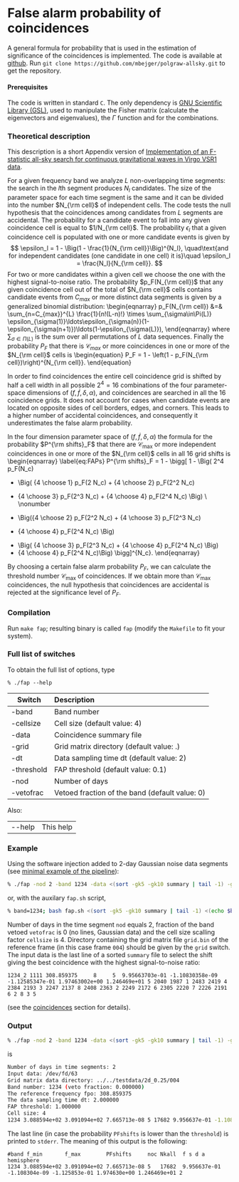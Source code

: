# False alarm probability of coincidences

A general formula for probability that is used in the estimation of significance of the coincidences is implemented. The code is available at [github](https://github.com/mbejger/polgraw-allsky/tree/master). Run `git clone https://github.com/mbejger/polgraw-allsky.git` to get the repository.

#### Prerequisites 

The code is written in standard `C`. The only dependency is [GNU Scientific Library (GSL)](http://www.gnu.org/software/gsl/), used to manipulate the Fisher matrix (calculate the eigenvectors and eigenvalues), the $\Gamma$ function and for the combinations. 
 
### Theoretical description 

This description is a short Appendix version of [Implementation of an F-statistic all-sky search for continuous gravitational waves in Virgo VSR1 data](http://iopscience.iop.org/0264-9381/31/16/165014/). 

For a given frequency band we analyze $L$ non-overlapping time segments: the search in the $l$th segment produces $N_l$ candidates. The size of the parameter space for each time segment is the same and it can be divided into the number $N_{\rm cell}$ of independent cells. The code tests the null hypothesis that the coincidences among candidates from $L$ segments are accidental.
The probability for a candidate event to fall into any given coincidence cell is equal to $1/N_{\rm cell}$. The probability $\epsilon_l$ that a given coincidence cell is populated with one or more candidate events is given by
$$
\epsilon_l = 1 - \Big(1 - \frac{1}{N_{\rm cell}}\Big)^{N_l},  
\quad\text{and for independent candidates (one candidate in one cell) it is}\quad  
\epsilon_l = \frac{N_l}{N_{\rm cell}}. 
$$
For two or more candidates within a given cell we choose the one with the highest signal-to-noise ratio. The probability $p_F(N_{\rm cell})$ that any given coincidence cell out of the total of $N_{\rm cell}$ cells contains candidate events from $C_{max}$ or more distinct data segments is given by a generalized binomial distribution: 
\begin{eqnarray}
p_F(N_{\rm cell}) &=& \sum_{n=C_{max}}^{L} \frac{1}{n!(L-n)!} \times \sum_{\sigma\in\Pi(L)} \epsilon_{\sigma(1)}\ldots\epsilon_{\sigma(n)}(1-\epsilon_{\sigma(n+1)})\ldots(1-\epsilon_{\sigma(L)}),
\end{eqnarray}
where $\sum_{\sigma \in \Pi(L)}$ is the sum over all permutations of $L$ data sequences.
Finally the probability $P_F$ that there is ${\mathcal C}_{max}$ or more coincidences
in one or more of the $N_{\rm cell}$ cells is
\begin{equation}
P_F = 1 - \left(1 - p_F(N_{\rm cell})\right)^{N_{\rm cell}}.
\end{equation} 

In order to find coincidences the entire cell coincidence grid is shifted by half a cell width in all possible $2^4 = 16$ combinations of the four parameter-space dimensions of $(f, \dot{f}, \delta, \alpha)$, and coincidences are searched in all the 16 coincidence grids. It does not account for cases when candidate events are located on opposite sides of cell borders, edges, and corners. This leads to a higher number of accidental coincidences, and consequently it underestimates the false alarm probability.

In the four dimension parameter space of $(f, \dot{f}, \delta, \alpha)$ the formula for the probability $P^{\rm shifts}_F$ that there are ${\mathcal C}_{\mathrm{max}}$ or more independent coincidences in one or more of the $N_{\rm cell}$ cells in all 16 grid shifts is 
\begin{eqnarray}
\label{eq:FAPs}
P^{\rm shifts}_F = 1 - \bigg[ 1 - \Big( 2^4 p_F(N_c) 
- \Big( {4 \choose 1} p_F(2 N_c) + {4 \choose 2} p_F(2^2 N_c) 
+ {4 \choose 3} p_F(2^3 N_c) + {4 \choose 4} p_F(2^4 N_c)   \Big) \\ \nonumber  
- \Big({4 \choose 2} p_F(2^2 N_c) + {4 \choose 3} p_F(2^3 N_c) 
+ {4 \choose 4} p_F(2^4 N_c) \Big) 
- \Big( {4 \choose 3} p_F(2^3 N_c) + {4 \choose 4} p_F(2^4 N_c) \Big) 
- {4 \choose 4} p_F(2^4 N_c)\Big)  \bigg]^{N_c}.
\end{eqnarray}

By choosing a certain false alarm probability $P_F$, we can calculate the threshold number ${\mathcal C}_{\mathrm{max}}$ of coincidences. If we obtain more than ${\mathcal C}_{\mathrm{max}}$ coincidences, the null hypothesis that coincidences are accidental is rejected at the significance level of $P_F$.


### Compilation

Run `make fap`; resulting binary is called `fap` (modify the `Makefile` to fit your system).

### Full list of switches 

To obtain the full list of options, type 
```
% ./fap --help 
```

| Switch          | Description       |
|-----------------|:------------------|
|-band            | Band number
|-cellsize        | Cell size (default value: 4)
|-data            | Coincidence summary file
|-grid            | Grid matrix directory (default value: .)
|-dt              | Data sampling time dt (default value: 2)
|-threshold       | FAP threshold (default value: 0.1)
|-nod             | Number of days
|-vetofrac        | Vetoed fraction of the band (default value: 0)

Also:

|                 |             | 
|-----------------|:------------|
| --help          |This help    |

### Example 

Using the software injection added to 2-day Gaussian noise data segments (see [minimal example of the pipeline](../pipeline_script)): 
```bash 
% ./fap -nod 2 -band 1234 -data <(sort -gk5 -gk10 summary | tail -1) -grid ../../testdata/2d_0.25/004 -vetofrac 0.0 -cellsize 4 -threshold 1.0 
```
or, with the auxilary `fap.sh` script, 
```bash 
% band=1234; bash fap.sh <(sort -gk5 -gk10 summary | tail -1) <(echo $band 0.0) ../../testdata/2d_0.25/004 
```
Number of days in the time segment `nod` equals 2, fraction of the band vetoed `vetofrac` is 0 (no lines, Gaussian data) and the cell size scalling factor `cellsize` is 4. Directory containing the grid matrix file `grid.bin` of the reference frame (in this case frame `004`) should be given by the `grid` switch. The input data is the last line of a sorted `summary` file to select the shift giving the best coincidence with the highest signal-to-noise ratio: 
```
1234_2 1111 308.859375     8     5  9.95663703e-01 -1.10830358e-09 -1.12585347e-01 1.97463002e+00 1.246469e+01 5 2040 1987 1 2483 2419 4 2384 2193 3 2247 2137 8 2408 2363 2 2249 2172 6 2305 2220 7 2226 2191 6 2 8 3 5
```
(see the [coincidences](../coincidences) section for details). 

### Output

```bash 
% ./fap -nod 2 -band 1234 -data <(sort -gk5 -gk10 summary | tail -1) -grid ../../testdata/2d_0.25/004 -vetofrac 0.0 -cellsize 4 -threshold 1.0 
```
is
```bash 
Number of days in time segments: 2
Input data: /dev/fd/63
Grid matrix data directory: ../../testdata/2d_0.25/004
Band number: 1234 (veto fraction: 0.000000)
The reference frequency fpo: 308.859375
The data sampling time dt: 2.000000
FAP threshold: 1.000000
Cell size: 4
1234 3.088594e+02 3.091094e+02 7.665713e-08 5 17682 9.956637e-01 -1.108304e-09 -1.125853e-01 1.974630e+00 1.246469e+01 2
```
The last line (in case the probability `PFshifts` is lower than the `threshold`) is printed to `stderr`. The meaning of this output is the following:  
```
#band f_min       f_max        PFshifts     noc Nkall  f s d a hemisphere 
1234 3.088594e+02 3.091094e+02 7.665713e-08 5   17682  9.956637e-01 -1.108304e-09 -1.125853e-01 1.974630e+00 1.246469e+01 2
```
